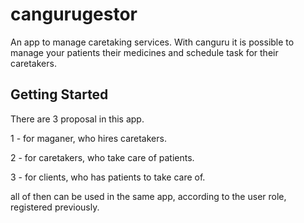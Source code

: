 # cangurugestor

An app to manage caretaking services.
With canguru it is possible to manage your patients their medicines and schedule task for their caretakers.

## Getting Started

There are 3 proposal in this app.

1 - for maganer, who hires caretakers.

2 - for caretakers, who take care of patients.

3 - for clients, who has patients to take care of.

all of then can be used in the same app, according to the user role, registered previously.
